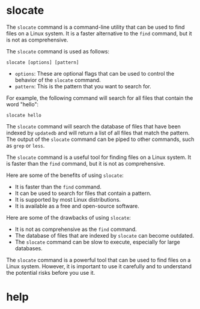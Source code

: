 # slocate

The `slocate` command is a command-line utility that can be used to find files on a Linux system. It is a faster alternative to the `find` command, but it is not as comprehensive.

The `slocate` command is used as follows:

```
slocate [options] [pattern]
```

* `options`: These are optional flags that can be used to control the behavior of the `slocate` command.
* `pattern`: This is the pattern that you want to search for.

For example, the following command will search for all files that contain the word "hello":

```
slocate hello
```

The `slocate` command will search the database of files that have been indexed by `updatedb` and will return a list of all files that match the pattern. The output of the `slocate` command can be piped to other commands, such as `grep` or `less`.

The `slocate` command is a useful tool for finding files on a Linux system. It is faster than the `find` command, but it is not as comprehensive.

Here are some of the benefits of using `slocate`:

* It is faster than the `find` command.
* It can be used to search for files that contain a pattern.
* It is supported by most Linux distributions.
* It is available as a free and open-source software.

Here are some of the drawbacks of using `slocate`:

* It is not as comprehensive as the `find` command.
* The database of files that are indexed by `slocate` can become outdated.
* The `slocate` command can be slow to execute, especially for large databases.

The `slocate` command is a powerful tool that can be used to find files on a Linux system. However, it is important to use it carefully and to understand the potential risks before you use it.

# help 

```

```
